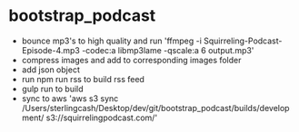 # bootstrap_podcast
- bounce mp3's to high quality and run 'ffmpeg -i Squirreling-Podcast-Episode-4.mp3  -codec:a libmp3lame -qscale:a 6 output.mp3'
- compress images and add to corresponding images folder
- add json object
- run npm run rss to build rss feed
- gulp run to build
- sync to aws 'aws s3 sync /Users/sterlingcash/Desktop/dev/git/bootstrap_podcast/builds/development/ s3://squirrelingpodcast.com/'

